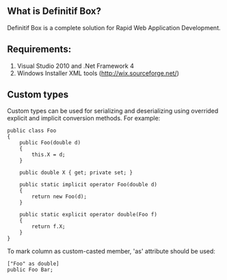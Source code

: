 ## What is Definitif Box?

Definitif Box is a complete solution for Rapid Web Application Development.

## Requirements:
1. Visual Studio 2010 and .Net Framework 4
2. Windows Installer XML tools (http://wix.sourceforge.net/)

## Custom types
Custom types can be used for serializing and deserializing using overrided explicit and implicit conversion methods.
For example:

    public class Foo
    {
        public Foo(double d)
        {
            this.X = d;
        }

        public double X { get; private set; }

        public static implicit operator Foo(double d)
        {
            return new Foo(d);
        }

        public static explicit operator double(Foo f)
        {
            return f.X;
        }
    }

To mark column as custom-casted member, 'as' attribute should be used:

    ["Foo" as double]
    public Foo Bar;
